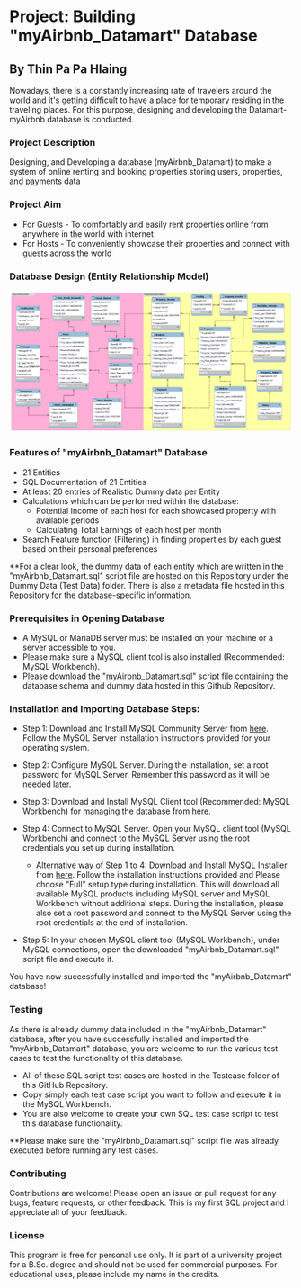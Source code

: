 # Project: Building "myAirbnb_Datamart" Database
## By Thin Pa Pa Hlaing

Nowadays, there is a constantly increasing rate of travelers around the world and it's getting difficult to have a place for temporary residing in the traveling places. For this purpose, designing and developing the Datamart-myAirbnb database is conducted.

### Project Description
Designing, and Developing a database (myAirbnb_Datamart) to make a system of online renting and booking properties storing users, properties, and payments data

### Project Aim
* For Guests - To comfortably and easily rent properties online from anywhere in the world with internet 
* For Hosts - To conveniently showcase their properties and connect with guests across the world

### Database Design (Entity Relationship Model)
![Image](https://github.com/thinpapahlaing/myAirbnb_Datamart/blob/main/Entity%20Relationship%20Model.png)

### Features of "myAirbnb_Datamart" Database
* 21 Entities
* SQL Documentation of 21 Entities
* At least 20 entries of Realistic Dummy data per Entity
* Calculations which can be performed within the database:
    * Potential Income of each host for each showcased property with available periods
    * Calculating Total Earnings of each host per month
* Search Feature function (Filtering) in finding properties by each guest based on their personal preferences

**For a clear look, the dummy data of each entity which are written in the "myAirbnb_Datamart.sql" script file are hosted on this Repository under the Dummy Data (Test Data) folder. There is also a metadata file hosted in this Repository for the database-specific information.

### Prerequisites in Opening Database
* A MySQL or MariaDB server must be installed on your machine or a server accessible to you.
* Please make sure a MySQL client tool is also installed (Recommended: MySQL Workbench).
* Please download the "myAirbnb_Datamart.sql" script file containing the database schema and dummy data hosted in this Github Repository.

### Installation and Importing Database Steps:
* Step 1: Download and Install MySQL Community Server from [here](https://dev.mysql.com/downloads/mysql/). Follow the MySQL Server installation instructions provided for your operating system.

* Step 2: Configure MySQL Server. During the installation, set a root password for MySQL Server. Remember this password as it will be needed later.

* Step 3: Download and Install MySQL Client tool (Recommended: MySQL Workbench) for managing the database from [here](https://dev.mysql.com/downloads/workbench/).
  
* Step 4: Connect to MySQL Server. Open your MySQL client tool (MySQL Workbench) and connect to the MySQL Server using the root credentials you set up during installation.

   * Alternative way of Step 1 to 4: Download and Install MySQL Installer from [here](https://dev.mysql.com/downloads/installer/). Follow the installation instructions provided and Please choose "Full" setup type during installation. This will download all available MySQL products including MySQL server and MySQL Workbench without additional steps. During the installation, please also set a root password and connect to the MySQL Server using the root credentials at the end of installation.

* Step 5: In your chosen MySQL client tool (MySQL Workbench), under MySQL connections, open the downloaded "myAirbnb_Datamart.sql" script file and execute it.

You have now successfully installed and imported the "myAirbnb_Datamart" database!

### Testing
As there is already dummy data included in the "myAirbnb_Datamart" database, after you have successfully installed and imported the "myAirbnb_Datamart" database, you are welcome to run the various test cases to test the functionality of this database. 
* All of these SQL script test cases are hosted in the Testcase folder of this GitHub Repository.
* Copy simply each test case script you want to follow and execute it in the MySQL Workbench.
* You are also welcome to create your own SQL test case script to test this database functionality.

**Please make sure the "myAirbnb_Datamart.sql" script file was already executed before running any test cases. 

### Contributing
Contributions are welcome! Please open an issue or pull request for any bugs, feature requests, or other feedback. This is my first SQL project and I appreciate all of your feedback.

### License
This program is free for personal use only. It is part of a university project for a B.Sc. degree and should not be used for commercial purposes. For educational uses, please include my name in the credits.



